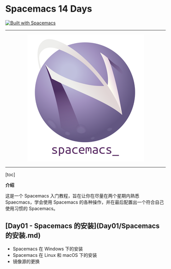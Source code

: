 # Spacemacs 14 Days

[![Built with Spacemacs](https://cdn.rawgit.com/syl20bnr/spacemacs/442d025779da2f62fc86c2082703697714db6514/assets/spacemacs-badge.svg)](https://develop.spacemacs.org)

---

<div align=center><img src="images/title2.png"/></div>

---

[toc]

**介绍**

这是一个 Spacemacs 入门教程，旨在让你在尽量在两个星期内熟悉 Spaecmacs，学会使用 Spacemacs 的各种操作，并在最后配置出一个符合自己使用习惯的 Spacemacs。

## [Day01 - Spacemacs 的安装](Day01/Spacemacs 的安装.md)

- Spacemacs 在 Windows 下的安装
- Spacemacs 在 Linux 和 macOS 下的安装
- 镜像源的更换



